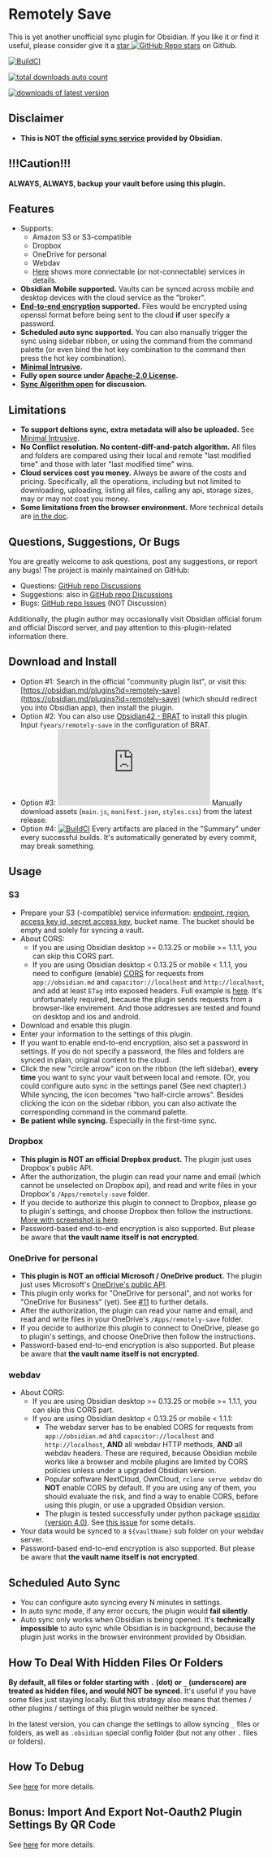 # Remotely Save

This is yet another unofficial sync plugin for Obsidian. If you like it or find it useful, please consider give it a [star ![GitHub Repo stars](https://img.shields.io/github/stars/fyears/remotely-save?style=social)](https://github.com/fyears/remotely-save) on Github.

[![BuildCI](https://github.com/fyears/remotely-save/actions/workflows/auto-build.yml/badge.svg)](https://github.com/fyears/remotely-save/actions/workflows/auto-build.yml)

[![total downloads auto count](https://remotely-save.github.io/auto-download-stats/totalDownloads.svg)](https://github.com/fyears/remotely-save/releases)

[![downloads of latest version](https://remotely-save.github.io/auto-download-stats/latestVersionDownloads.svg)](https://github.com/fyears/remotely-save/releases)

## Disclaimer

- **This is NOT the [official sync service](https://obsidian.md/sync) provided by Obsidian.**

## !!!Caution!!!

**ALWAYS, ALWAYS, backup your vault before using this plugin.**

## Features

- Supports:
  - Amazon S3 or S3-compatible
  - Dropbox
  - OneDrive for personal
  - Webdav
  - [Here](./docs/services_connectable_or_not.md) shows more connectable (or not-connectable) services in details.
- **Obsidian Mobile supported.** Vaults can be synced across mobile and desktop devices with the cloud service as the "broker".
- **[End-to-end encryption](./docs/encryption.md) supported.** Files would be encrypted using openssl format before being sent to the cloud **if** user specify a password.
- **Scheduled auto sync supported.** You can also manually trigger the sync using sidebar ribbon, or using the command from the command palette (or even bind the hot key combination to the command then press the hot key combination).
- **[Minimal Intrusive](./docs/minimal_intrusive_design.md).**
- **Fully open source under [Apache-2.0 License](./LICENSE).**
- **[Sync Algorithm open](./docs/sync_algorithm_v2.md) for discussion.**

## Limitations

- **To support deltions sync, extra metadata will also be uploaded.** See [Minimal Intrusive](./docs/minimal_intrusive_design.md).
- **No Conflict resolution. No content-diff-and-patch algorithm.** All files and folders are compared using their local and remote "last modified time" and those with later "last modified time" wins.
- **Cloud services cost you money.** Always be aware of the costs and pricing. Specifically, all the operations, including but not limited to downloading, uploading, listing all files, calling any api, storage sizes, may or may not cost you money.
- **Some limitations from the browser environment.** More technical details are [in the doc](./docs/browser_env.md).

## Questions, Suggestions, Or Bugs

You are greatly welcome to ask questions, post any suggestions, or report any bugs! The project is mainly maintained on GitHub:

- Questions: [GitHub repo Discussions](https://github.com/fyears/remotely-save/discussions)
- Suggestions: also in [GitHub repo Discussions](https://github.com/fyears/remotely-save/discussions)
- Bugs: [GitHub repo Issues](https://github.com/fyears/remotely-save/issues) (NOT Discussion)

Additionally, the plugin author may occasionally visit Obsidian official forum and official Discord server, and pay attention to this-plugin-related information there.

## Download and Install

- Option #1: Search in the official "community plugin list", or visit this: [https://obsidian.md/plugins?id=remotely-save](https://obsidian.md/plugins?id=remotely-save) (which should redirect you into Obsidian app), then install the plugin.
- Option #2: You can also use [Obsidian42 - BRAT](https://github.com/TfTHacker/obsidian42-brat) to install this plugin. Input `fyears/remotely-save` in the configuration of BRAT.
- Option #3: [![GitHub release (latest by SemVer and asset including pre-releases)](https://img.shields.io/github/downloads-pre/fyears/remotely-save/latest/main.js?sort=semver)](https://github.com/fyears/remotely-save/releases) Manually download assets (`main.js`, `manifest.json`, `styles.css`) from the latest release.
- Option #4: [![BuildCI](https://github.com/fyears/remotely-save/actions/workflows/auto-build.yml/badge.svg)](https://github.com/fyears/remotely-save/actions/workflows/auto-build.yml) Every artifacts are placed in the "Summary" under every successful builds. It's automatically generated by every commit, may break something.

## Usage

### S3

- Prepare your S3 (-compatible) service information: [endpoint, region](https://docs.aws.amazon.com/general/latest/gr/s3.html), [access key id, secret access key](https://docs.aws.amazon.com/sdk-for-javascript/v3/developer-guide/getting-your-credentials.html), bucket name. The bucket should be empty and solely for syncing a vault.
- About CORS:
  - If you are using Obsidian desktop >= 0.13.25 or mobile >= 1.1.1, you can skip this CORS part.
  - If you are using Obsidian desktop < 0.13.25 or mobile < 1.1.1, you need to configure (enable) [CORS](https://docs.aws.amazon.com/AmazonS3/latest/userguide/enabling-cors-examples.html) for requests from `app://obsidian.md` and `capacitor://localhost` and `http://localhost`, and add at least `ETag` into exposed headers. Full example is [here](./docs/s3_cors_configure.md). It's unfortunately required, because the plugin sends requests from a browser-like envirement. And those addresses are tested and found on desktop and ios and android.
- Download and enable this plugin.
- Enter your information to the settings of this plugin.
- If you want to enable end-to-end encryption, also set a password in settings. If you do not specify a password, the files and folders are synced in plain, original content to the cloud.
- Click the new "circle arrow" icon on the ribbon (the left sidebar), **every time** you want to sync your vault between local and remote. (Or, you could configure auto sync in the settings panel (See next chapter).) While syncing, the icon becomes "two half-circle arrows". Besides clicking the icon on the sidebar ribbon, you can also activate the corresponding command in the command palette.
- **Be patient while syncing.** Especially in the first-time sync.

### Dropbox

- **This plugin is NOT an official Dropbox product.** The plugin just uses Dropbox's public API.
- After the authorization, the plugin can read your name and email (which cannot be unselected on Dropbox api), and read and write files in your Dropbox's `/Apps/remotely-save` folder.
- If you decide to authorize this plugin to connect to Dropbox, please go to plugin's settings, and choose Dropbox then follow the instructions. [More with screenshot is here](./docs/dropbox_review_material/README.md).
- Password-based end-to-end encryption is also supported. But please be aware that **the vault name itself is not encrypted**.

### OneDrive for personal

- **This plugin is NOT an official Microsoft / OneDrive product.** The plugin just uses Microsoft's [OneDrive's public API](https://docs.microsoft.com/en-us/onedrive/developer/rest-api).
- This plugin only works for "OneDrive for personal", and not works for "OneDrive for Business" (yet). See [#11](https://github.com/fyears/remotely-save/issues/11) to further details.
- After the authorization, the plugin can read your name and email, and read and write files in your OneDrive's `/Apps/remotely-save` folder.
- If you decide to authorize this plugin to connect to OneDrive, please go to plugin's settings, and choose OneDrive then follow the instructions.
- Password-based end-to-end encryption is also supported. But please be aware that **the vault name itself is not encrypted**.

### webdav

- About CORS:
  - If you are using Obsidian desktop >= 0.13.25 or mobile >= 1.1.1, you can skip this CORS part.
  - If you are using Obsidian desktop < 0.13.25 or mobile < 1.1.1:
    - The webdav server has to be enabled CORS for requests from `app://obsidian.md` and `capacitor://localhost` and `http://localhost`, **AND** all webdav HTTP methods, **AND** all webdav headers. These are required, because Obsidian mobile works like a browser and mobile plugins are limited by CORS policies unless under a upgraded Obsidian version.
    - Popular software NextCloud, OwnCloud, `rclone serve webdav` do **NOT** enable CORS by default. If you are using any of them, you should evaluate the risk, and find a way to enable CORS, before using this plugin, or use a upgraded Obsidian version.
    - The plugin is tested successfully under python package [`wsgidav` (version 4.0)](https://github.com/mar10/wsgidav). See [this issue](https://github.com/mar10/wsgidav/issues/239) for some details.
- Your data would be synced to a `${vaultName}` sub folder on your webdav server.
- Password-based end-to-end encryption is also supported. But please be aware that **the vault name itself is not encrypted**.

## Scheduled Auto Sync

- You can configure auto syncing every N minutes in settings.
- In auto sync mode, if any error occurs, the plugin would **fail silently**.
- Auto sync only works when Obsidian is being opened. It's **technically impossible** to auto sync while Obsidian is in background, because the plugin just works in the browser environment provided by Obsidian.

## How To Deal With Hidden Files Or Folders

**By default, all files or folder starting with `.` (dot) or `_` (underscore) are treated as hidden files, and would NOT be synced.** It's useful if you have some files just staying locally. But this strategy also means that themes / other plugins / settings of this plugin would neither be synced.

In the latest version, you can change the settings to allow syncing `_` files or folders, as well as `.obsidian` special config folder (but not any other `.` files or folders).

## How To Debug

See [here](./docs/how_to_debug/README.md) for more details.

## Bonus: Import And Export Not-Oauth2 Plugin Settings By QR Code

See [here](./docs/import_export_some_settings.md) for more details.
